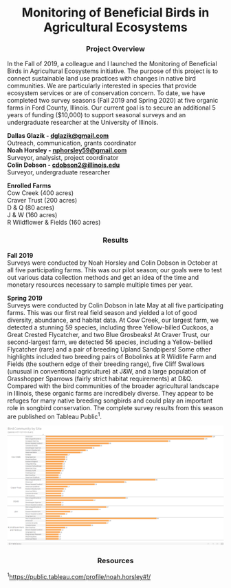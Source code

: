# <div align="center">Monitoring of Beneficial Birds in Agricultural Ecosystems</div>

### <div align="center">Project Overview</div>
In the Fall of 2019, a colleague and I launched the Monitoring of Beneficial Birds in Agricultural Ecosystems initiative. The purpose of this project is to connect sustainable land use practices with changes in native bird communities. We are particularly interested in species that provide ecosystem services or are of conservation concern. To date, we have completed two survey seasons (Fall 2019 and Spring 2020) at five organic farms in Ford County, Illinois. Our current goal is to secure an additional 5 years of funding ($10,000) to support seasonal surveys and an undergraduate researcher at the University of Illinois.

**Dallas Glazik - dglazik@gmail.com**<br />
Outreach, communication, grants coordinator<br />
**Noah Horsley - nphorsley59@gmail.com**<br />
Surveyor, analysist, project coordinator<br />
**Colin Dobson - cdobson2@illinois.edu**<br />
Surveyor, undergraduate researcher

**Enrolled Farms**<br />
Cow Creek (400 acres)<br />
Craver Trust (200 acres)<br />
D & Q (80 acres)<br />
J & W (160 acres)<br />
R Wildflower & Fields (160 acres)

### <div align="center">Results</div>
**Fall 2019**<br />
Surveys were conducted by Noah Horsley and Colin Dobson in October at all five participating farms. This was our pilot season; our goals were to test out various data collection methods and get an idea of the time and monetary resources necessary to sample multiple times per year.

**Spring 2019**<br />
Surveys were conducted by Colin Dobson in late May at all five participating farms. This was our first real field season and yielded a lot of good diversity, abundance, and habitat data. At Cow Creek, our largest farm, we detected a stunning 59 species, including three Yellow-billed Cuckoos, a Great Crested Flycatcher, and two Blue Grosbeaks! At Craver Trust, our second-largest farm, we detected 56 species, including a Yellow-bellied Flycatcher (rare) and a pair of breeding Upland Sandpipers! Some other highlights included two breeding pairs of Bobolinks at R Wildlife Farm and Fields (the southern edge of their breeding range), five Cliff Swallows (unusual in conventional agriculture) at J&W, and a large population of Grasshopper Sparrows (fairly strict habitat requirements) at D&Q. Compared with the bird communities of the broader agricultural landscape in Illinois, these organic farms are incredibely diverse. They appear to be refuges for many native breeding songbirds and could play an important role in songbird conservation. The complete survey results from this season are published on Tableau Public<sup>1</sup>.<br />

![alt text](https://github.com/nphorsley59/Bird_Surveys/blob/master/Figures/BirdCbS_Sp2020_Table1.png "Bird Communities - Spring 2020")<br/>

### <div align="center">Resources</div>
<sup>1</sup>https://public.tableau.com/profile/noah.horsley#!/
